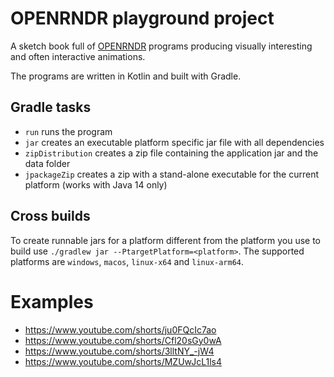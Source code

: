 # OPENRNDR playground project 

A sketch book full of [OPENRNDR](https://openrndr.org/) programs producing visually interesting and often interactive animations.

The programs are written in Kotlin and built with Gradle.

## Gradle tasks
 - `run` runs the program
 - `jar` creates an executable platform specific jar file with all dependencies
 - `zipDistribution` creates a zip file containing the application jar and the data folder
 - `jpackageZip` creates a zip with a stand-alone executable for the current platform (works with Java 14 only)

## Cross builds
To create runnable jars for a platform different from the platform you use to build use `./gradlew jar --PtargetPlatform=<platform>`. The supported platforms are `windows`, `macos`, `linux-x64` and `linux-arm64`. 

# Examples

* https://www.youtube.com/shorts/ju0FQcIc7ao
* https://www.youtube.com/shorts/Cfl20sGy0wA
* https://www.youtube.com/shorts/3lltNY_-jW4
* https://www.youtube.com/shorts/MZUwJcL1ls4
